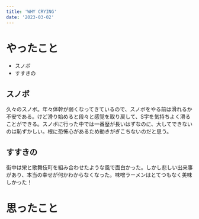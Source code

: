 ```yaml
---
title: 'WHY CRYING'
date: '2023-03-02'
---
```


# やったこと

- スノボ
- すすきの

## スノボ


久々のスノボ。年々体幹が弱くなってきているので、スノボをやる前は滑れるか不安である。けど滑り始めると段々と感覚を取り戻して、S字を気持ちよく滑ることができる。スノボに行った中では一番歴が長いはずなのに、大してできないのは恥ずかしい。根に恐怖心があるため動きがぎこちないのだと思う。


## すすきの


街中は栄と歌舞伎町を組み合わせたような風で面白かった。しかし悲しい出来事があり、本当の幸せが何かわからなくなった。味噌ラーメンはとてつもなく美味しかった！


# 思ったこと

